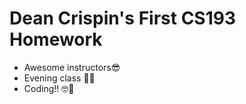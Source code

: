 # Dean Crispin's First CS193 Homework
- Awesome instructors😎
- Evening class 🌆🌆
- Coding!! 🤓🤖
  






